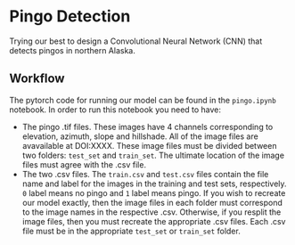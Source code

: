 # Pingo Detection

Trying our best to design a Convolutional Neural Network (CNN) that detects pingos in northern Alaska.

## Workflow

The pytorch code for running our model can be found in the `pingo.ipynb` notebook. In order to run this notebook you need to have:

* The pingo .tif files. These images have 4 channels corresponding to elevation, azimuth, slope and hillshade. All of the image files are avavailable at DOI:XXXX. These image files must be divided between two folders: `test_set` and `train_set`. The ultimate location of the image files must agree with the .csv file. 
* The two .csv files. The `train.csv` and `test.csv` files contain the file name and label for the images in the training and test sets, respectively. `0` label means no pingo and `1` label means pingo. If you wish to recreate our model exactly, then the image files in each folder must correspond to the image names in the respective .csv. Otherwise, if you resplit the image files, then you must recreate the appropriate .csv files. Each .csv file must be in the appropriate `test_set` or `train_set` folder.  
